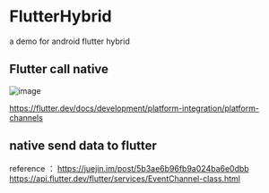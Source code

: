 # FlutterHybrid
a demo for android flutter hybrid

## Flutter call native 
![image](https://user-gold-cdn.xitu.io/2018/3/17/16232c4062a12d9b?imageView2/0/w/1280/h/960/format/webp/ignore-error/1)

https://flutter.dev/docs/development/platform-integration/platform-channels

## native send data to flutter
reference ： 
https://juejin.im/post/5b3ae6b96fb9a024ba6e0dbb
https://api.flutter.dev/flutter/services/EventChannel-class.html

